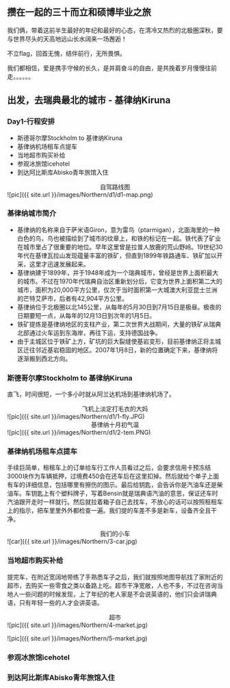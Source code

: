 ## 攒在一起的三十而立和硕博毕业之旅

我们俩，带着这前半生最好的年纪和最好的心态，在清冷又热烈的北极圈深秋，要与世界尽头的天高地远山长水阔来一场邂逅！

不立flag，回首无愧，结伴前行，无所畏惧。

我们都相信，爱是携手守候的长久，是并肩奋斗的自由，是共挽着岁月慢慢往前走。。。。。。

## 出发，去瑞典最北的城市 - 基律纳Kiruna

### Day1-行程安排

- 斯德哥尔摩Stockholm to 基律纳Kiruna
- 基律纳机场租车点提车
- 当地超市购买补给
- 参观冰旅馆icehotel
- 到达阿比斯库Abisko青年旅馆入住

<center>自驾路线图</center>
![pic]({{ site.url }}/images/Northern/d1/d1-map.png)

### 基律纳城市简介

- 基律纳的名称来自于萨米语Giron，意为雷鸟（ptarmigan），北面海里的一种白色的鸟，鸟也被描绘到了城市的纹章上，和铁的标记在一起。铁代表了矿业在城市里占了很重要的地位。早年这里曾是拉普人放鹿的荒山野岭。19世纪30年代在基律瓦拉山发现蕴量丰富的铁矿，但直到1899年铁路通车、铁矿加以开采，这里才迅速发展起来。
- 基律纳建于1899年，并于1948年成为一个瑞典城市，曾经是世界上面积最大的城市。不过在1970年代瑞典自治区重新划分后，它变为世界上面积第二大的城市，面积为20,000平方公里，仅次于当时面积第一大城澳大利亚昆士兰洲的芒特艾萨市，后者有42,904平方公里。
- 基律纳位于北极圈以北145公里，从每年的5月30日到7月15日是极昼。极夜的日期要短一点，从每年的12月13日到次年的1月5日。
- 铁矿提炼是基律纳地区的支柱产业，第二次世界大战期间，大量的铁矿从瑞典北部通过火车运到东海岸，再往下运，支持德国战争。
- 由于主城区位于铁矿上方，矿坑的巨大裂缝使基岩变形，目前基律纳正将主城区迁往邻近基岩稳固的地区。2007年1月8日，新的位置确定下来，基律纳将逐渐搬到西北方向。

### 斯德哥尔摩Stockholm to 基律纳Kiruna

直飞，时间很短，一个多小时就从阿兰达机场到基律纳机场了。

<center>飞机上淡定打毛衣的大妈</center>
![pic]({{ site.url }}/images/Northern/d1/1-fly.JPG)

<center>基律纳十月初气温</center>
![pic]({{ site.url }}/images/Northern/d1/2-tem.PNG)


### 基律纳机场租车点提车

手续巨简单，租租车上的订单给车行工作人员看过之后，会要求信用卡预冻结3000块作为车辆抵押，过境费450会在还车后在这里扣掉。然后就给个单子上面有车的详细信息，包括哪里有擦伤的图示。最后给钥匙，会告诉你是汽油车还是柴油车。车钥匙上有个塑料牌子，写着Bensin就是瑞典语汽油的意思，保证还车时汽油跟开走时一样就行。然后就拉着箱子自己去找车，不放心的话可以按照租租车上的指示，把车里里外外都检查一遍。我们提的车差不多是新车，设备齐全且干净。 

<center>我们的小车</center>
![car]({{ site.url }}/images/Northern/3-car.jpg)

### 当地超市购买补给

提完车，在附近宽阔地带练了手熟悉车子之后，我们就按照地图导航找了家附近的超市，去购买一些零食之类以备路上吃。超市干净宽敞，人也不多，不过在咨询当地人一些问题的时候发现，上了年纪的老人家是不会说英语的，他们只会讲瑞典语，只有年轻一些的人才会讲英语。

<center>超市</center>
![pic]({{ site.url }}/images/Northern/4-market.jpg)

![pic]({{ site.url }}/images/Northern/5-market.jpg)

### 参观冰旅馆icehotel


### 到达阿比斯库Abisko青年旅馆入住


